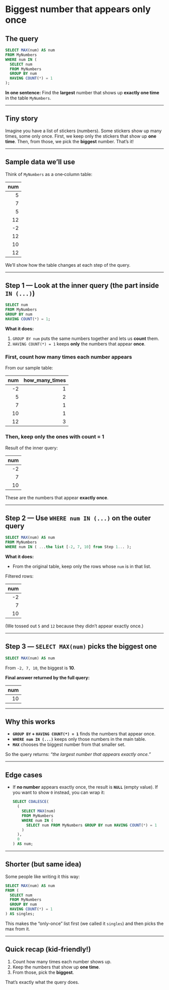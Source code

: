 # Biggest number that appears **only once**

## The query

```sql
SELECT MAX(num) AS num
FROM MyNumbers
WHERE num IN (
  SELECT num
  FROM MyNumbers
  GROUP BY num
  HAVING COUNT(*) = 1
);
```

**In one sentence:** Find the **largest** number that shows up **exactly one time** in the table `MyNumbers`.

---

## Tiny story

Imagine you have a list of stickers (numbers). Some stickers show up many times, some only once. First, we keep only the stickers that show up **one time**. Then, from those, we pick the **biggest** number. That’s it!

---

## Sample data we’ll use

Think of `MyNumbers` as a one‑column table:

| num |
| --: |
|   5 |
|   7 |
|   5 |
|  12 |
|  -2 |
|  12 |
|  10 |
|  12 |

We’ll show how the table changes at each step of the query.

---

## Step 1 — Look at the **inner** query (the part inside `IN (...)`)

```sql
SELECT num
FROM MyNumbers
GROUP BY num
HAVING COUNT(*) = 1;
```

**What it does:**

1. `GROUP BY num` puts the same numbers together and lets us **count** them.
2. `HAVING COUNT(*) = 1` keeps **only** the numbers that appear **once**.

### First, count how many times each number appears

From our sample table:

| num | how\_many\_times |
| --: | ---------------: |
|  -2 |                1 |
|   5 |                2 |
|   7 |                1 |
|  10 |                1 |
|  12 |                3 |

### Then, keep only the ones with count = 1

Result of the inner query:

| num |
| --: |
|  -2 |
|   7 |
|  10 |

These are the numbers that appear **exactly once**.

---

## Step 2 — Use `WHERE num IN (...)` on the **outer** query

```sql
SELECT MAX(num) AS num
FROM MyNumbers
WHERE num IN ( ...the list [-2, 7, 10] from Step 1... );
```

**What it does:**

* From the original table, keep only the rows whose `num` is in that list.

Filtered rows:

| num |
| --: |
|  -2 |
|   7 |
|  10 |

(We tossed out `5` and `12` because they didn’t appear exactly once.)

---

## Step 3 — `SELECT MAX(num)` picks the biggest one

```sql
SELECT MAX(num) AS num
```

From `-2, 7, 10`, the biggest is **10**.

**Final answer returned by the full query:**

| num |
| --: |
|  10 |

---

## Why this works

* **`GROUP BY` + `HAVING COUNT(*) = 1`** finds the numbers that appear once.
* **`WHERE num IN (...)`** keeps only those numbers in the main table.
* **`MAX`** chooses the biggest number from that smaller set.

So the query returns: *“the largest number that appears exactly once.”*

---

## Edge cases

* If **no number** appears exactly once, the result is **`NULL`** (empty value). If you want to show `0` instead, you can wrap it:

  ```sql
  SELECT COALESCE(
    (
      SELECT MAX(num)
      FROM MyNumbers
      WHERE num IN (
        SELECT num FROM MyNumbers GROUP BY num HAVING COUNT(*) = 1
      )
    ),
    0
  ) AS num;
  ```

---

## Shorter (but same idea)

Some people like writing it this way:

```sql
SELECT MAX(num) AS num
FROM (
  SELECT num
  FROM MyNumbers
  GROUP BY num
  HAVING COUNT(*) = 1
) AS singles;
```

This makes the “only-once” list first (we called it `singles`) and then picks the max from it.

---

## Quick recap (kid‑friendly!)

1. Count how many times each number shows up.
2. Keep the numbers that show up **one time**.
3. From those, pick the **biggest**.

That’s exactly what the query does.
